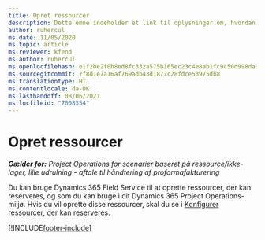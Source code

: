 ```yaml
---
title: Opret ressourcer
description: Dette emne indeholder et link til oplysninger om, hvordan du opretter reserverbare ressourcer.
author: ruhercul
ms.date: 11/05/2020
ms.topic: article
ms.reviewer: kfend
ms.author: ruhercul
ms.openlocfilehash: e1f2be2f0b8ed8fc332a575b165ec23c4e8ab1fc9c50d998da3459c05dbcead1
ms.sourcegitcommit: 7f8d1e7a16af769adb43d1877c28fdce53975db8
ms.translationtype: HT
ms.contentlocale: da-DK
ms.lasthandoff: 08/06/2021
ms.locfileid: "7008354"
---
```

# <a name="create-resources"></a>Opret ressourcer

_**Gælder for:** Project Operations for scenarier baseret på ressource/ikke-lager, lille udrulning - aftale til håndtering af proformafakturering_

Du kan bruge Dynamics 365 Field Service til at oprette ressourcer, der kan reserveres, og som du kan bruge i dit Dynamics 365 Project Operations-miljø. Hvis du vil oprette disse ressourcer, skal du se i [Konfigurer ressourcer, der kan reserveres](/dynamics365/field-service/set-up-bookable-resources).


[!INCLUDE[footer-include](../includes/footer-banner.md)]